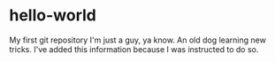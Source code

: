 # hello-world
My first git repository
I'm just a guy, ya know. An old dog learning new tricks. 
I've added this information because I was instructed to do so. 
